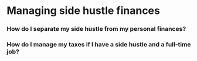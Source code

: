 # Managing side hustle finances

### How do I separate my side hustle from my personal finances?

### How do I manage my taxes if I have a side hustle and a full-time job?

